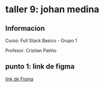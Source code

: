 <H1>taller 9: johan medina</h1>

<h2>Informacion</h2>
<p>Curso: Full Stack Basico - Grupo 1</p>
<p<>Profesor: Cristian Patiño</p>

<h2>punto 1: link de figma </h2>
<a href="https://www.figma.com/file/vvgisVZ7pktyrsPtO8Mqkf/Johan-medina-%2F-figma-exercise?type=design&node-id=0%3A1&t=b36g12iHzihTlbPb-1"> link de Figma</a>
